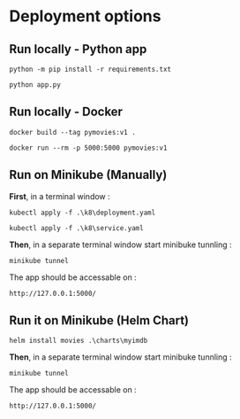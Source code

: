 # Deployment options

## Run locally - Python app
```python -m pip install -r requirements.txt```

```python app.py```

## Run locally - Docker
```docker build --tag pymovies:v1 .```

```docker run --rm -p 5000:5000 pymovies:v1```

## Run on Minikube (Manually)

**First**, in a terminal window  :

``` kubectl apply -f .\k8\deployment.yaml ```

``` kubectl apply -f .\k8\service.yaml ```

**Then**, in a separate terminal window start minibuke tunnling :

``` minikube tunnel ```

The app should be accessable on :

``` http://127.0.0.1:5000/ ``` 


## Run it on Minikube (Helm Chart)

``` helm install movies .\charts\myimdb ``` 

**Then**, in a separate terminal window start minibuke tunnling :

``` minikube tunnel ```

The app should be accessable on :

``` http://127.0.0.1:5000/ ``` 

